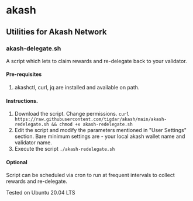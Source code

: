 # akash
## Utilities for Akash Network


### akash-delegate.sh

A script which lets to claim rewards and re-delegate back to your validator.

#### Pre-requisites

1. akashctl, curl, jq are installed and available on path.

#### Instructions.

1. Download the script. Change permissions. `curl https://raw.githubusercontent.com/tigdar/akash/main/akash-redelegate.sh && chmod +x akash-redelegate.sh`
2. Edit the script and modify the parameters mentioned in "User Settings" section. Bare minimum settings are - your local akash wallet name and validator name.
3. Execute the script `./akash-redelegate.sh`

#### Optional

Script can be scheduled via cron to run at frequent intervals to collect rewards and re-delegate.

Tested on Ubuntu 20.04 LTS
